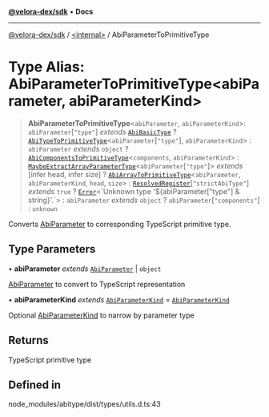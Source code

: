 [**@velora-dex/sdk**](../../README.md) • **Docs**

***

[@velora-dex/sdk](../../globals.md) / [\<internal\>](../README.md) / AbiParameterToPrimitiveType

# Type Alias: AbiParameterToPrimitiveType\<abiParameter, abiParameterKind\>

> **AbiParameterToPrimitiveType**\<`abiParameter`, `abiParameterKind`\>: `abiParameter`\[`"type"`\] *extends* [`AbiBasicType`](AbiBasicType.md) ? [`AbiTypeToPrimitiveType`](AbiTypeToPrimitiveType.md)\<`abiParameter`\[`"type"`\], `abiParameterKind`\> : `abiParameter` *extends* `object` ? [`AbiComponentsToPrimitiveType`](AbiComponentsToPrimitiveType.md)\<`components`, `abiParameterKind`\> : [`MaybeExtractArrayParameterType`](MaybeExtractArrayParameterType.md)\<`abiParameter`\[`"type"`\]\> *extends* [infer head, infer size] ? [`AbiArrayToPrimitiveType`](AbiArrayToPrimitiveType.md)\<`abiParameter`, `abiParameterKind`, `head`, `size`\> : [`ResolvedRegister`](ResolvedRegister.md)\[`"strictAbiType"`\] *extends* `true` ? [`Error`](Error.md)\<\`Unknown type '$\{abiParameter\["type"\] & string\}'.\`\> : `abiParameter` *extends* `object` ? `abiParameter`\[`"components"`\] : `unknown`

Converts [AbiParameter](AbiParameter.md) to corresponding TypeScript primitive type.

## Type Parameters

• **abiParameter** *extends* [`AbiParameter`](AbiParameter.md) \| `object`

[AbiParameter](AbiParameter.md) to convert to TypeScript representation

• **abiParameterKind** *extends* [`AbiParameterKind`](AbiParameterKind.md) = [`AbiParameterKind`](AbiParameterKind.md)

Optional [AbiParameterKind](AbiParameterKind.md) to narrow by parameter type

## Returns

TypeScript primitive type

## Defined in

node\_modules/abitype/dist/types/utils.d.ts:43
